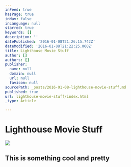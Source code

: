```yaml
---
inFeed: true
hasPage: true
inNav: false
inLanguage: null
starred: true
keywords: []
description: ''
datePublished: '2016-01-08T21:26:15.742Z'
dateModified: '2016-01-08T21:22:25.060Z'
title: Lighthouse Movie Stuff
author: []
authors: []
publisher:
  name: null
  domain: null
  url: null
  favicon: null
sourcePath: _posts/2016-01-08-lighthouse-movie-stuff.md
published: true
url: lighthouse-movie-stuff/index.html
_type: Article

---
```

# Lighthouse Movie Stuff
![](https://the-grid-user-content.s3-us-west-2.amazonaws.com/ae474d2f-2d6c-4aaf-a3b9-103729af3a31.jpg)

## This is something cool and pretty